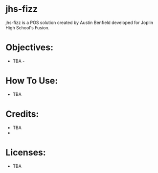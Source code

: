 # jhs-fizz
jhs-fizz is a POS solution created by Austin Benfield developed for Joplin High School's Fusion. 
# Objectives:
- TBA -

# How To Use:
- TBA

# Credits:
- TBA
- 
# Licenses:
- TBA
